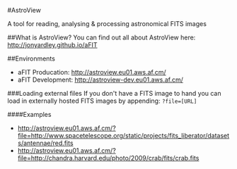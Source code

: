 #AstroView

A tool for reading, analysing & processing astronomical FITS images


##What is AstroView?
You can find out all about AstroView here:
http://jonyardley.github.io/aFIT


##Environments
* aFIT Producation: http://astroview.eu01.aws.af.cm/
* aFIT Development: http://astroview-dev.eu01.aws.af.cm/

###Loading external files
If you don't have a FITS image to hand you can load in externally hosted FITS images by appending:
`?file=[URL]`

####Examples
* http://astroview.eu01.aws.af.cm/?file=http://www.spacetelescope.org/static/projects/fits_liberator/datasets/antennae/red.fits
* http://astroview.eu01.aws.af.cm/?file=http://chandra.harvard.edu/photo/2009/crab/fits/crab.fits
